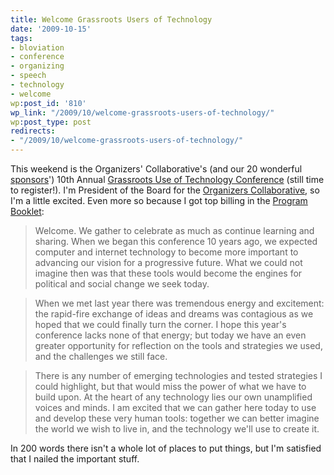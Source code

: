 ```yaml
---
title: Welcome Grassroots Users of Technology
date: '2009-10-15'
tags:
- bloviation
- conference
- organizing
- speech
- technology
- welcome
wp:post_id: '810'
wp_link: "/2009/10/welcome-grassroots-users-of-technology/"
wp:post_type: post
redirects:
- "/2009/10/welcome-grassroots-users-of-technology/"
---
```


This weekend is the Organizers' Collaborative's (and our 20 wonderful [sponsors](http://www.grassrootstech.org/2009/node/7)') 10th Annual [Grassroots Use of Technology Conference](http://www.grassrootstech.org) (still time to register!). I'm President of the Board for the [Organizers Collaborative](http://organizerscollaborative.org), so I'm a little excited. Even more so because I got top billing in the [Program Booklet](http://grassrootstech.org/2009/node/57):

> Welcome. We gather to celebrate as much as continue learning and sharing. When we began this conference 10 years ago, we expected computer and internet technology to become more important to advancing our vision for a progressive future. What we could not imagine then was that these tools would become the engines for political and social change we seek today.

>

> When we met last year there was tremendous energy and excitement: the rapid-fire exchange of ideas and dreams was contagious as we hoped that we could finally turn the corner. I hope this year's conference lacks none of that energy; but today we have an even greater opportunity for reflection on the tools and strategies we used, and the challenges we still face.

>

> There is any number of emerging technologies and tested strategies I could highlight, but that would miss the power of what we have to build upon. At the heart of any technology lies our own unamplified voices and minds. I am excited that we can gather here today to use and develop these very human tools: together we can better imagine the world we wish to live in, and the technology we'll use to create it.

In 200 words there isn't a whole lot of places to put things, but I'm satisfied that I nailed the important stuff.
